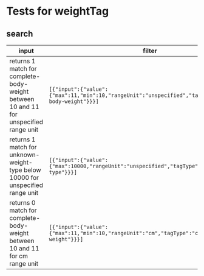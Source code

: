 # Tests for weightTag

## search

| input                                                                                 | filter                                                                                                     | expectedCount | matchingCatalogNumbers |
| ------------------------------------------------------------------------------------- | ---------------------------------------------------------------------------------------------------------- | ------------- | ---------------------- |
| returns 1 match for complete-body-weight between 10 and 11 for unspecified range unit | ```[{"input":{"value":{"max":11,"min":10,"rangeUnit":"unspecified","tagType":"complete-body-weight"}}}]``` | 1             | 985729                 |
| returns 1 match for unknown-weight-type below 10000 for unspecified range unit        | ```[{"input":{"value":{"max":10000,"rangeUnit":"unspecified","tagType":"unknown-weight-type"}}}]```        | 1             | 956051                 |
| returns 0 match for complete-body-weight between 10 and 11 for cm range unit          | ```[{"input":{"value":{"max":11,"min":10,"rangeUnit":"cm","tagType":"complete-body-weight"}}}]```          |               |                        |